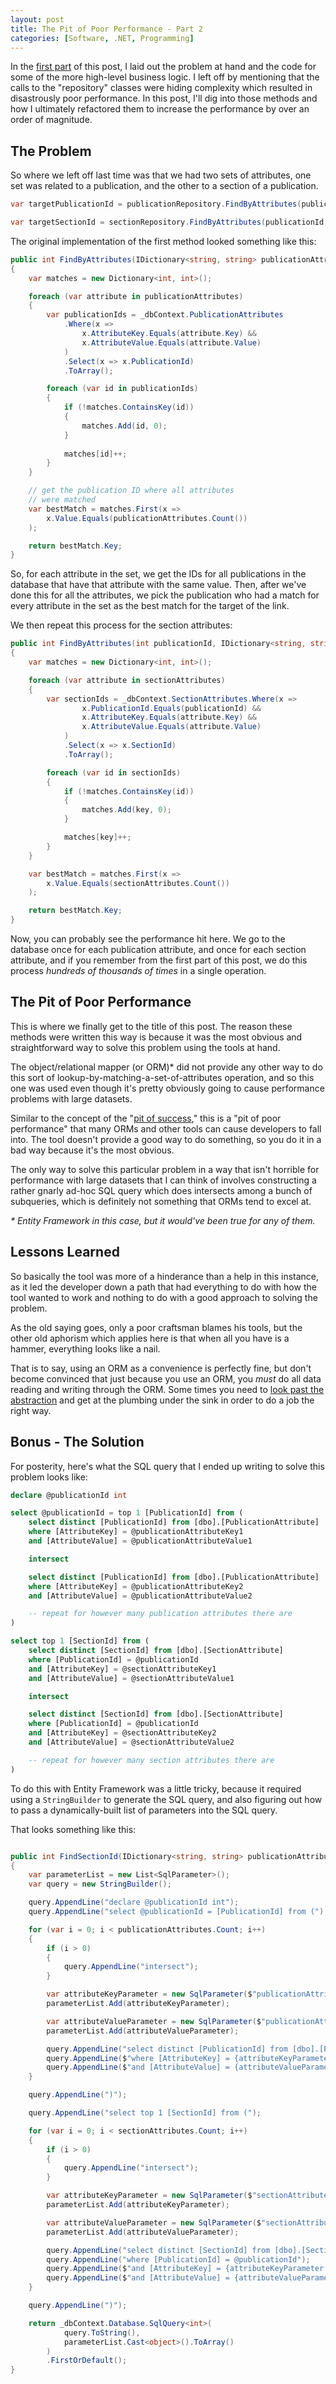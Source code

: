 ```yaml
---
layout: post
title: The Pit of Poor Performance - Part 2
categories: [Software, .NET, Programming]
---
```


In the [first part](http://www.bradwestness.com/2017/10/19/the-pit-of-poor-performance-part-1/) of this post, I laid out the problem at hand and the code for some of the more high-level business logic. I left off by mentioning that the calls to the "repository" classes were hiding complexity which resulted in disastrously poor performance. In this post, I'll dig into those methods and how I ultimately refactored them to increase the performance by over an order of magnitude.

## The Problem

So where we left off last time was that we had two sets of attributes, one set was related to a publication, and the other to a section of a publication. 

````csharp
var targetPublicationId = publicationRepository.FindByAttributes(publicationAttributes);

var targetSectionId = sectionRepository.FindByAttributes(publicationId, sectionAttributes);
````

The original implementation of the first method looked something like this:

````csharp
public int FindByAttributes(IDictionary<string, string> publicationAttributes)
{
    var matches = new Dictionary<int, int>();

    foreach (var attribute in publicationAttributes)
    {
        var publicationIds = _dbContext.PublicationAttributes
            .Where(x => 
                x.AttributeKey.Equals(attribute.Key) &&         
                x.AttributeValue.Equals(attribute.Value)
            )
            .Select(x => x.PublicationId)
            .ToArray();

        foreach (var id in publicationIds)
        {
            if (!matches.ContainsKey(id))
            {
                matches.Add(id, 0);
            }
            
            matches[id]++;
        }
    }

    // get the publication ID where all attributes
    // were matched
    var bestMatch = matches.First(x => 
        x.Value.Equals(publicationAttributes.Count())
    );

    return bestMatch.Key;
}
````

So, for each attribute in the set, we get the IDs for all publications in the database that have that attribute with the same value. Then, after we've done this for all the attributes, we pick the publication who had a match for every attribute in the set as the best match for the target of the link.

We then repeat this process for the section attributes:

````csharp
public int FindByAttributes(int publicationId, IDictionary<string, string> sectionAttributes)
{
    var matches = new Dictionary<int, int>();

    foreach (var attribute in sectionAttributes)
    {
        var sectionIds = _dbContext.SectionAttributes.Where(x =>
                x.PublicationId.Equals(publicationId) &&
                x.AttributeKey.Equals(attribute.Key) &&
                x.AttributeValue.Equals(attribute.Value)
            )
            .Select(x => x.SectionId)
            .ToArray();

        foreach (var id in sectionIds)
        {
            if (!matches.ContainsKey(id))
            {
                matches.Add(key, 0);
            }

            matches[key]++;
        }
    }

    var bestMatch = matches.First(x =>
        x.Value.Equals(sectionAttributes.Count())
    );

    return bestMatch.Key;
}
````

Now, you can probably see the performance hit here. We go to the database once for each publication attribute, and once for each section attribute, and if you remember from the first part of this post, we do this process *hundreds of thousands of times* in a single operation.

## The Pit of Poor Performance

This is where we finally get to the title of this post. The reason these methods were written this way is because it was the most obvious and straightforward way to solve this problem using the tools at hand. 

The object/relational mapper (or ORM)* did not provide any other way to do this sort of lookup-by-matching-a-set-of-attributes operation, and so this one was used even though it's pretty obviously going to cause performance problems with large datasets.

Similar to the concept of the "[pit of success](https://blog.codinghorror.com/falling-into-the-pit-of-success/)," this is a "pit of poor performance" that many ORMs and other tools can cause developers to fall into. The tool doesn't provide a good way to do something, so you do it in a bad way because it's the most obvious.

The only way to solve this particular problem in a way that isn't horrible for performance with large datasets that I can think of involves constructing a rather gnarly ad-hoc SQL query which does intersects among a bunch of subqueries, which is definitely not something that ORMs tend to excel at. 

_* Entity Framework in this case, but it would've been true for any of them._

## Lessons Learned

So basically the tool was more of a hinderance than a help in this instance, as it led the developer down a path that had everything to do with how the tool wanted to work and nothing to do with a good approach to solving the problem.

As the old saying goes, only a poor craftsman blames his tools, but the other old aphorism which applies here is that when all you have is a hammer, everything looks like a nail. 

That is to say, using an ORM as a convenience is perfectly fine, but don't become convinced that just because you use an ORM, you *must* do all data reading and writing through the ORM. Some times you need to  [look past the abstraction](https://www.hanselman.com/blog/PleaseLearnToThinkAboutAbstractions.aspx) and get at the plumbing under the sink in order to do a job the right way.

## Bonus - The Solution

For posterity, here's what the SQL query that I ended up writing to solve this problem looks like:

````sql
declare @publicationId int

select @publicationId = top 1 [PublicationId] from (
    select distinct [PublicationId] from [dbo].[PublicationAttribute]
    where [AttributeKey] = @publicationAttributeKey1
    and [AttributeValue] = @publicationAttributeValue1

    intersect

    select distinct [PublicationId] from [dbo].[PublicationAttribute]
    where [AttributeKey] = @publicationAttributeKey2
    and [AttributeValue] = @publicationAttributeValue2

    -- repeat for however many publication attributes there are
)

select top 1 [SectionId] from (
    select distinct [SectionId] from [dbo].[SectionAttribute]
    where [PublicationId] = @publicationId
    and [AttributeKey] = @sectionAttributeKey1
    and [AttributeValue] = @sectionAttributeValue1

    intersect

    select distinct [SectionId] from [dbo].[SectionAttribute]
    where [PublicationId] = @publicationId
    and [AttributeKey] = @sectionAttributeKey2
    and [AttributeValue] = @sectionAttributeValue2

    -- repeat for however many section attributes there are
)
````

To do this with Entity Framework was a little tricky, because it required using a `StringBuilder` to generate the SQL query, and also figuring out how to pass a dynamically-built list of parameters into the SQL query. 

That looks something like this:

````csharp

public int FindSectionId(IDictionary<string, string> publicationAttributes, IDictionary<string, string> sectionAttributes)
{
    var parameterList = new List<SqlParameter>();
    var query = new StringBuilder();

    query.AppendLine("declare @publicationId int");
    query.AppendLine("select @publicationId = [PublicationId] from (");

    for (var i = 0; i < publicationAttributes.Count; i++)
    {
        if (i > 0)
        {
            query.AppendLine("intersect");
        }

        var attributeKeyParameter = new SqlParameter($"publicationAttributeKey{i}", publicationAttributes[i].Key);
        parameterList.Add(attributeKeyParameter);

        var attributeValueParameter = new SqlParameter($"publicationAttributeValue{i}", publicationAttributes[i].Value);
        parameterList.Add(attributeValueParameter);

        query.AppendLine("select distinct [PublicationId] from [dbo].[PublicationAttribute]");
        query.AppendLine($"where [AttributeKey] = {attributeKeyParameter.ParameterName}");
        query.AppendLine($"and [AttributeValue] = {attributeValueParameter.ParameterName}");
    }

    query.AppendLine(")");

    query.AppendLine("select top 1 [SectionId] from (");

    for (var i = 0; i < sectionAttributes.Count; i++)
    {
        if (i > 0)
        {
            query.AppendLine("intersect");
        }

        var attributeKeyParameter = new SqlParameter($"sectionAttributeKey{i}", sectionAttributes[i].Key);
        parameterList.Add(attributeKeyParameter);

        var attributeValueParameter = new SqlParameter($"sectionAttributeValue{i}", sectionAttributes[i].Value);
        parameterList.Add(attributeValueParameter);

        query.AppendLine("select distinct [SectionId] from [dbo].[SectionAttribute]");
        query.AppendLine("where [PublicationId] = @publicationId");
        query.AppendLine($"and [AttributeKey] = {attributeKeyParameter.ParameterName}");
        query.AppendLine($"and [AttributeValue] = {attributeValueParameter.ParameterName}");
    }

    query.AppendLine(")");

    return _dbContext.Database.SqlQuery<int>(
            query.ToString(), 
            parameterList.Cast<object>().ToArray()
        )
        .FirstOrDefault();
}
````